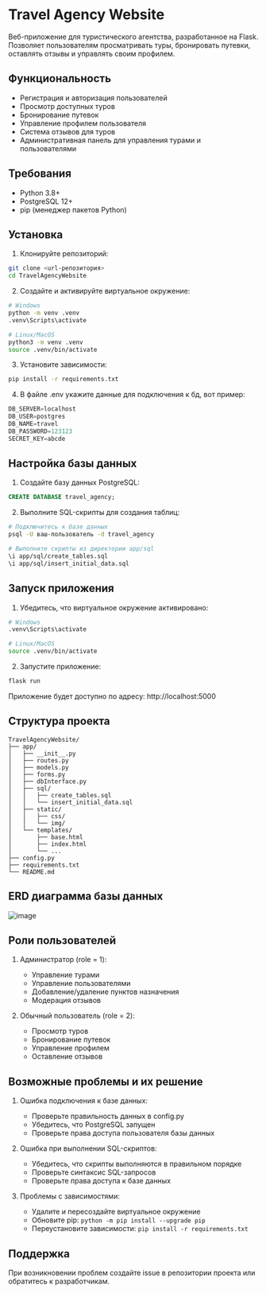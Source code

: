 # Travel Agency Website

Веб-приложение для туристического агентства, разработанное на Flask. Позволяет пользователям просматривать туры, бронировать путевки, оставлять отзывы и управлять своим профилем.

## Функциональность

- Регистрация и авторизация пользователей
- Просмотр доступных туров
- Бронирование путевок
- Управление профилем пользователя
- Система отзывов для туров
- Административная панель для управления турами и пользователями

## Требования

- Python 3.8+
- PostgreSQL 12+
- pip (менеджер пакетов Python)

## Установка

1. Клонируйте репозиторий:
```bash
git clone <url-репозитория>
cd TravelAgencyWebsite
```

2. Создайте и активируйте виртуальное окружение:
```bash
# Windows
python -m venv .venv
.venv\Scripts\activate

# Linux/MacOS
python3 -m venv .venv
source .venv/bin/activate
```

3. Установите зависимости:
```bash
pip install -r requirements.txt
```

4. В файле .env укажите данные для подключения к бд, вот пример:
```python
DB_SERVER=localhost
DB_USER=postgres
DB_NAME=travel
DB_PASSWORD=123123
SECRET_KEY=abcde
```

## Настройка базы данных

1. Создайте базу данных PostgreSQL:
```sql
CREATE DATABASE travel_agency;
```

2. Выполните SQL-скрипты для создания таблиц:
```bash
# Подключитесь к базе данных
psql -U ваш-пользователь -d travel_agency

# Выполните скрипты из директории app/sql
\i app/sql/create_tables.sql
\i app/sql/insert_initial_data.sql
```

## Запуск приложения

1. Убедитесь, что виртуальное окружение активировано:
```bash
# Windows
.venv\Scripts\activate

# Linux/MacOS
source .venv/bin/activate
```

2. Запустите приложение:
```bash
flask run
```

Приложение будет доступно по адресу: http://localhost:5000

## Структура проекта

```
TravelAgencyWebsite/
├── app/
│   ├── __init__.py
│   ├── routes.py
│   ├── models.py
│   ├── forms.py
│   ├── dbInterface.py
│   ├── sql/
│   │   ├── create_tables.sql
│   │   └── insert_initial_data.sql
│   ├── static/
│   │   ├── css/
│   │   └── img/
│   └── templates/
│       ├── base.html
│       ├── index.html
│       └── ...
├── config.py
├── requirements.txt
└── README.md
```

## ERD диаграмма базы данных
![image](https://github.com/user-attachments/assets/2dbbf834-bb8b-4e33-a991-93bbc5de8194)

## Роли пользователей

1. Администратор (role = 1):
   - Управление турами
   - Управление пользователями
   - Добавление/удаление пунктов назначения
   - Модерация отзывов

2. Обычный пользователь (role = 2):
   - Просмотр туров
   - Бронирование путевок
   - Управление профилем
   - Оставление отзывов

## Возможные проблемы и их решение

1. Ошибка подключения к базе данных:
   - Проверьте правильность данных в config.py
   - Убедитесь, что PostgreSQL запущен
   - Проверьте права доступа пользователя базы данных

2. Ошибка при выполнении SQL-скриптов:
   - Убедитесь, что скрипты выполняются в правильном порядке
   - Проверьте синтаксис SQL-запросов
   - Проверьте права доступа к базе данных

3. Проблемы с зависимостями:
   - Удалите и пересоздайте виртуальное окружение
   - Обновите pip: `python -m pip install --upgrade pip`
   - Переустановите зависимости: `pip install -r requirements.txt`

## Поддержка

При возникновении проблем создайте issue в репозитории проекта или обратитесь к разработчикам.
